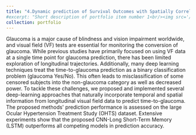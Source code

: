 ```yaml
---
title: "4.Dynamic prediction of Survival Outcomes with Spatially Correlated Longitudinal Observations"
#excerpt: "Short description of portfolio item number 1<br/><img src='/images/500x300.png'>"
collection: portfolio
---
```


Glaucoma is a major cause of blindness and vision impairment worldwide, and visual field (VF) tests are essential for monitoring the conversion of glaucoma. While previous studies have primarily focused on using VF data at a single time point for glaucoma prediction, there has been limited exploration of longitudinal trajectories. Additionally, many deep learning techniques treat the time-to-glaucoma prediction as a binary classification problem (glaucoma Yes/No). This often leads to misclassification of some censored subjects into the non-glaucoma category as well as decreased power. To tackle these challenges, we proposed and implemented several deep-learning approaches that naturally incorporate temporal and spatial information from longitudinal visual field data to predict time-to-glaucoma. The proposed methods' prediction performance is assessed on the large Ocular Hypertension Treatment Study (OHTS) dataset. Extensive experiments show that the proposed CNN-Long Short-Term Memory (LSTM) outperforms all competing models in prediction accuracy.
